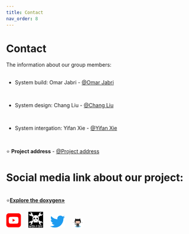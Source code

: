 ```yaml
---
title: Contact
nav_order: 8
---
```


# Contact 

The information about our group members:
<br><br>

* System build: Omar Jabri - [@Omar Jabri](https://github.com/OmarJabri7)
<br />

* System design: Chang Liu - [@Chang Liu](https://github.com/Cliu1993)
<br />

* System intergation: Yifan Xie - [@Yifan Xie](https://github.com/Yifan-Xie)
<br />

⭐️ **Project address** - [@Project address](https://github.com/OmarJabri7/Cycle_Buddy)

# Social media link about our project:
<br>
⭐️<a href="https://omarjabri7.github.io/Cycle_Buddy/"><strong>Explore the doxygen»</strong></a>  
    <br><br>
    <a href="https://www.youtube.com/channel/UC4mHw6LXU8YYIvdZxgI5Btw"><img src="images/Youtube_logo.png" width="40"></a>&nbsp;&nbsp;&nbsp;&nbsp;
    <a href="https://hackaday.io/project/179217-cycle-buddy"><img src="images/hackaday.png" width="40"></a>&nbsp;&nbsp;&nbsp;&nbsp;
    <a href="https://twitter.com/buddy_cycle"><img src="images/Twitter_logo.png" width="40"></a>&nbsp;&nbsp;&nbsp;&nbsp;
    <a href="https://twitter.com/buddy_cycle"><img src="images/Octocat.png" width="30"></a>&nbsp;&nbsp;&nbsp;&nbsp;
    <br />


     
  
